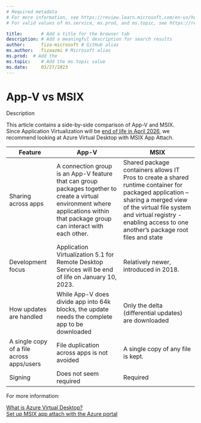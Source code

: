 ```yaml
---
# Required metadata
# For more information, see https://review.learn.microsoft.com/en-us/help/platform/learn-editor-add-metadata?branch=main
# For valid values of ms.service, ms.prod, and ms.topic, see https://review.learn.microsoft.com/en-us/help/platform/metadata-taxonomies?branch=main

title:       # Add a title for the browser tab
description: # Add a meaningful description for search results
author:      fiza-microsoft # GitHub alias
ms.author:   fizaazmi # Microsoft alias
ms.prod:  # Add the
ms.topic:    # Add the ms.topic value
ms.date:     03/27/2023
---
```


# App-V vs MSIX

  
Description  
  
This article contains a side-by-side comparison of App-V and MSIX.  
Since Application Virtualization will be [end of life in April 2026](/lifecycle/announcements/mdop-extended), we recommend looking at Azure Virtual Desktop with MSIX App Attach.

|Feature|App-V|MSIX|
| -------- | -------- | -------- |
|Sharing across apps |A connection group is an App-V feature that can group packages together to create a virtual environment where applications within that package group can interact with each other. |Shared package containers allows IT Pros to create a shared runtime container for packaged application – sharing a merged view of the virtual file system and virtual registry - enabling access to one another’s package root files and state |
|Development focus |Application Virtualization 5.1 for Remote Desktop Services will be end of life on January 10, 2023. |Relatively newer, introduced in 2018.|
|How updates are handled |While App-V does divide app into 64k blocks, the update needs the complete app to be downloaded|Only the delta (differential updates) are downloaded |
|A single copy of a file across apps/users |File duplication across apps is not avoided |A single copy of any file is kept.  |
|Signing |Does not seem required |Required|

  
  
For more information:  
  
[What is Azure Virtual Desktop?](/azure/virtual-desktop/overview)  
[Set up MSIX app attach with the Azure portal](/azure/virtual-desktop/app-attach-azure-portal)



